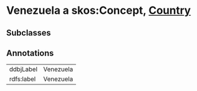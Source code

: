 # Venezuela a skos:Concept, [Country](/0.1/Country)

## Subclasses

## Annotations

|||
|-----|-----|
|ddbjLabel|Venezuela|
|rdfs:label|Venezuela|

